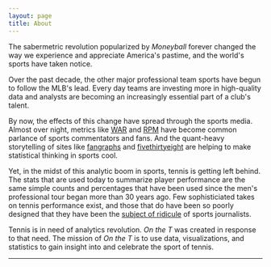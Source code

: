 ```yaml
---
layout: page
title: About
---
```


The sabermetric revolution popularized by _Moneyball_ forever changed the way we experience and appreciate America's pastime, and the world's sports have taken notice.

Over the past decade, the other major professional team sports have begun to follow the MLB's lead. Every day teams are investing more in high-quality data and analysts are becoming an increasingly essential part of a club's talent.

By now, the effects of this change have spread through the sports media. Almost over night, metrics like [WAR](https://en.wikipedia.org/wiki/Wins_Above_Replacement) and [RPM](http://espn.go.com/nba/story/_/id/10740818/introducing-real-plus-minus) have become common parlance of sports commentators and fans. And the quant-heavy storytelling of sites like [fangraphs](http://www.fangraphs.com) and [fivethirtyeight](http://fivethirtyeight.com) are helping to make statistical thinking in sports cool. 

Yet, in the midst of this analytic boom in sports, tennis is getting left behind. The stats that are used today to summarize player performance are the same simple counts and percentages that have been used since the men's professional tour began more than 30 years ago. Few sophisticiated takes on tennis performance exist, and those that do have been so poorly designed that they have been the [subject of ridicule](http://www.slate.com/articles/podcasts/hang_up_and_listen/2015/02/super_bowl_49_hang_up_and_listen_on_pete_carroll_s_play_call_and_the_game.html) of sports journalists. 

Tennis is in need of analytics revolution. _On the T_ was created in response to that need. The mission of _On the T_ is to use data, visualizations, and statistics to gain insight into and celebrate the sport of tennis.

---


